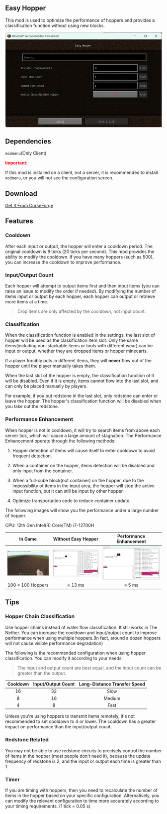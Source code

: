 ## Easy Hopper

This mod is used to optimize the performance of hoppers and provides a classification function without using new blocks.

![Screenshot](res/screenshot_EN.jpg)

## Dependencies

``modmenu``(Only Client)

**<font color=red>Important</font>**:

If this mod is installed on a client, not a server, it is recommended to install ``modmenu``, or you will not see the configuration screen.

## Download

[Get It From CurseForge](https://www.curseforge.com/minecraft/mc-mods/easyhopper)

## Features

### Cooldown

After each input or output, the hopper will enter a cooldown period. The original cooldown is 8 ticks (20 ticks per second). This mod provides the ability to modify the cooldown. If you have many hoppers (such as 500), you can increase the cooldown to improve performance.

### Input/Output Count

Each hopper will attempt to output items first and then input items (you can raise an issue to modify the order if needed). By modifying the number of items input or output by each hopper, each hopper can output or retrieve more items at a time. 

>Drop items are only affected by the cooldown, not input count.

### Classification

When the classification function is enabled in the settings, the last slot of hopper will be used as the classification
item slot. Only the same items(including non-stackable items or tools with different wear) can be input or output,
whether they are dropped items or hopper minecarts.

If a player forcibly puts in different items, they will **never** flow out of the hopper until the player manually takes
them.

When the last slot of the hopper is empty, the classification function of it will be disabled. Even if it is empty,
items cannot flow into the last slot, and can only be placed manually by players.

For example, if you put redstone in the last slot, only redstone can enter or leave the hopper. The hopper's
classification function will be disabled when you take out the redstone.

### Performance Enhancement

When hopper is not in cooldown, it will try to search items from above each server tick, which will cause a large amount
of stagnation. The Performance Enhancement operate through the following methods:

1. Hopper detection of items will cause itself to enter cooldown to avoid frequent detection.

2. When a container on the hopper, items detection will be disabled and only input from the container.

3. When a full-cube block(not container) on the hopper, due to the impossibility of items in the input area, the hopper
   will stop the active input function, but it can still be input by other hopper.

4. Optimize transportation code to reduce container update.

The following images will show you the performance under a large number of hopper.

CPU: 12th Gen Intel(R) Core(TM) i7-12700H

|            In Game            |     Without Easy Hopper     | Performance Enhancement |
|:-----------------------------:|:---------------------------:|:-----------------------:|
| ![](/res/test_screenshot.jpg) | ![](/res/test_original.jpg) | ![](/res/test_mod.jpg)  |
|       100 × 100 Hoppers       |           ≈ 13 ms           |         ≈ 5 ms          |

## Tips

### Hopper Chain Classification

Use hopper chains instead of water flow classification. It still works in The Nether. You can increase the cooldown and
input/output count to improve performance when using multiple hoppers.(In fact, around a dozen hoppers will not cause
visible performance degradation)

The following is the recommended configuration when using hopper classification. You can modify it according to your
needs.

> The input and output count are best equal, and the input count can be greater than the output.

| Cooldown | Input/Output Count	 | Long-Distance Transfer Speed |
|:--------:|:-------------------:|:----------------------------:|
|    16    |         32          |             Slow             |
|    8     |         16          |            Medium            |
|    4     |          8          |             Fast             |

Unless you're using hoppers to transmit items remotely, it's not recommended to set cooldown to 4 or lower. The cooldown has a greater impact on performance than the input/output count.

### Redstone Related

You may not be able to use redstone circuits to precisely control the number of items in the hopper (most people don't need it), because the update frequency of redstone is 2, and the input or output each time is greater than 1.

### Timer

If you are timing with hoppers, then you need to recalculate the number of items in the hopper based on your specific configuration. Alternatively, you can modify the relevant configuration to time more accurately according to your timing requirements. (1 tick = 0.05 s)
